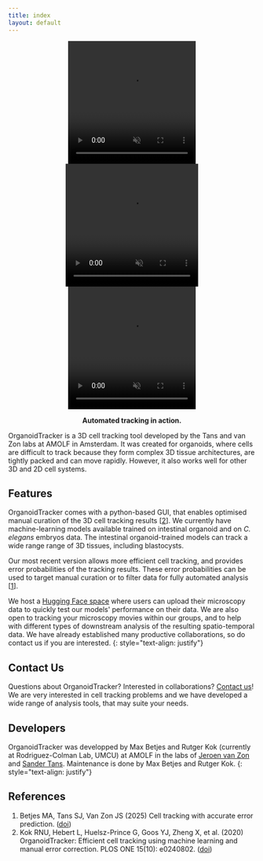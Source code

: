 ```yaml
---
title: index
layout: default
---
```


<p align="center">
 <video width="260" height="250" controls autoplay muted loop>
  <source src="includes/movies/SV2_Organoid_3D_bottom_view.mp4" type="video/mp4">
   Your browser does not support the video tag.
  </video> 
  <video width="270" height="250" controls autoplay muted loop>
   <source src="includes/movies/SV1_Organoid_single_plane.mp4" type="video/mp4">
   Your browser does not support the video tag.
 </video> 
 <video width="260" height="250" controls autoplay muted loop>
   <source src="includes/movies/SV9_c_Elegans.mp4" type="video/mp4">
   Your browser does not support the video tag.
 </video> 
</p>

<p align="center">
    <b>Automated tracking in action.</b>
</p>

OrganoidTracker is a 3D cell tracking tool developed by the Tans and van Zon labs at AMOLF in Amsterdam. It was created for organoids, where cells are difficult to track because they form complex 3D tissue architectures, are tightly packed and can move rapidly. However, it also works well for other 3D and 2D cell systems.

## Features
OrganoidTracker comes with a python-based GUI, that enables optimised manual curation of the 3D cell tracking results \[[2](#references)\]. We currently have machine-learning models available trained on intestinal organoid and on <em> C. elegans</em> embryos data. The intestinal organoid-trained models can track a wide range range of 3D tissues, including blastocysts. 

Our most recent version allows more efficient cell tracking, and provides error probabilities of the tracking results. These error probabilities can be used to target manual curation or to filter data for fully automated analysis \[[1](#references)\]. 

We host a [Hugging Face space]({{site.hugging_face_website}}) where users can upload their microscopy data to quickly test our models' performance on their data. We are also open to tracking your microscopy movies within our groups, and to help with different types of downstream analysis of the resulting spatio-temporal data. We have already established many productive collaborations, so do contact us if you are interested.
{: style="text-align: justify"}

## Contact Us
Questions about OrganoidTracker? Interested in collaborations? [Contact us]({{site.jeroen_website}})! We are very interested in cell tracking problems and we have developed a wide range of analysis tools, that may suite your needs.  

## Developers
OrganoidTracker was developped by Max Betjes and Rutger Kok (currently at Rodriguez-Colman Lab, UMCU) at AMOLF in the labs of [Jeroen van Zon]({{site.jeroen_website}}) and [Sander Tans]({{site.sander_website}}). Maintenance is done by Max Betjes and Rutger Kok.
{: style="text-align: justify"}

## References
1. Betjes MA, Tans SJ, Van Zon JS (2025) Cell tracking with accurate error prediction. ([doi]({{site.paper}}))
2. Kok RNU, Hebert L, Huelsz-Prince G, Goos YJ, Zheng X, et al. (2020) OrganoidTracker: Efficient cell tracking using machine learning and manual error correction. PLOS ONE 15(10): e0240802. ([doi](https://doi.org/10.1371/journal.pone.0240802))


